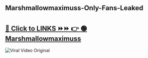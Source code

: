 
 ## Marshmallowmaximuss-Only-Fans-Leaked

# <h2><a href="https://clipsfans.com/Marshmallowmaximuss&ref=git">🔗 Click to LINKS ⏩⏩ 👉 🟢 Marshmallowmaximuss </a></h2>

<a href="https://clipsfans.com/Marshmallowmaximuss&ref=git" rel="nofollow" data-target="animated-image.originalLink"><img src="https://i.ibb.co.com/xMMVF88/686577567.gif" alt="Viral Video Original" style="max-width: 100%; display: inline-block;" data-target="animated-image.originalImage"></a>
